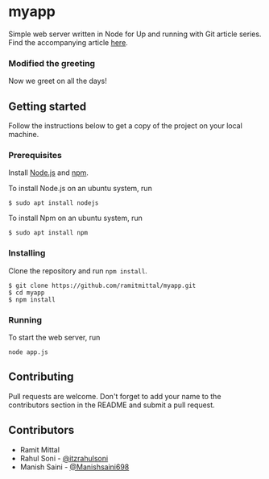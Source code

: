 # myapp
Simple web server written in Node for Up and running with Git article series. Find the accompanying article [here](https://www.attosol.com/getting-started-with-git-part-1/).

### Modified the greeting
Now we greet on all the days!


## Getting started
Follow the instructions below to get a copy of the project on your local machine.  
### Prerequisites   
Install [Node.js]() and [npm](https://www.npmjs.com/get-npm).

To install Node.js on an ubuntu system, run  
```
$ sudo apt install nodejs
```

To install Npm on an ubuntu system, run  
```
$ sudo apt install npm
```

### Installing
Clone the repository and run `npm install`.  
```
$ git clone https://github.com/ramitmittal/myapp.git
$ cd myapp
$ npm install
```

### Running
To start the web server, run  
```
node app.js  
```


## Contributing
Pull requests are welcome. Don't forget to add your name to the contributors section in the README and submit a pull request. 


## Contributors
* Ramit Mittal
* Rahul Soni - [@itzrahulsoni](https://github.com/itzrahulsoni)
* Manish Saini - [@Manishsaini698](https://github.com/Manishsaini698)

